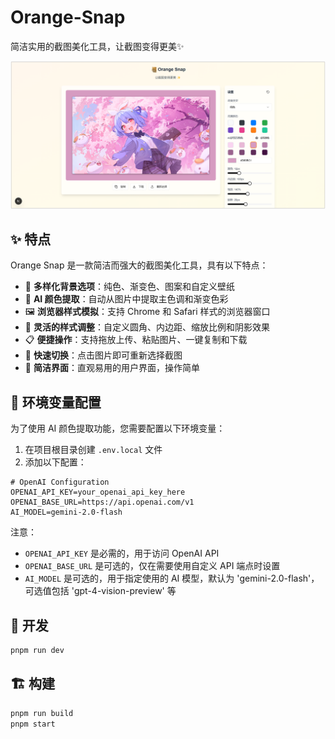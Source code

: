 # Orange-Snap

简洁实用的截图美化工具，让截图变得更美✨

![](./images/image.png)

## ✨ 特点

Orange Snap 是一款简洁而强大的截图美化工具，具有以下特点：

- 🎨 **多样化背景选项**：纯色、渐变色、图案和自定义壁纸
- 🤖 **AI 颜色提取**：自动从图片中提取主色调和渐变色彩
- 🖼️ **浏览器样式模拟**：支持 Chrome 和 Safari 样式的浏览器窗口
- 📏 **灵活的样式调整**：自定义圆角、内边距、缩放比例和阴影效果
- 📋 **便捷操作**：支持拖放上传、粘贴图片、一键复制和下载
- 🔄 **快速切换**：点击图片即可重新选择截图
- 🎯 **简洁界面**：直观易用的用户界面，操作简单

## 🔧 环境变量配置

为了使用 AI 颜色提取功能，您需要配置以下环境变量：

1. 在项目根目录创建 `.env.local` 文件
2. 添加以下配置：

```
# OpenAI Configuration
OPENAI_API_KEY=your_openai_api_key_here
OPENAI_BASE_URL=https://api.openai.com/v1
AI_MODEL=gemini-2.0-flash
```

注意：
- `OPENAI_API_KEY` 是必需的，用于访问 OpenAI API
- `OPENAI_BASE_URL` 是可选的，仅在需要使用自定义 API 端点时设置
- `AI_MODEL` 是可选的，用于指定使用的 AI 模型，默认为 'gemini-2.0-flash'，可选值包括 'gpt-4-vision-preview' 等

## 🚀 开发

```bash
pnpm run dev
```

## 🏗️ 构建

```bash
pnpm run build
pnpm start
```